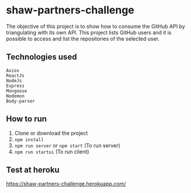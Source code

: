 # shaw-partners-challenge

The objective of this project is to show how to consume the GitHub API by triangulating with its own API.
This project lists GitHub users and it is possible to access and list the repositories of the selected user.

## Technologies used

```
Axios
ReactJs
NodeJs
Express
Mongoose
Nodemon
Body-parser
```
## How to run
1. Clone or download the project
2. `npm install`
3. `npm run server` or `npm start` (To run server)
4. `npm run startui` (To run client)

## Test at heroku
https://shaw-partners-challenge.herokuapp.com/
